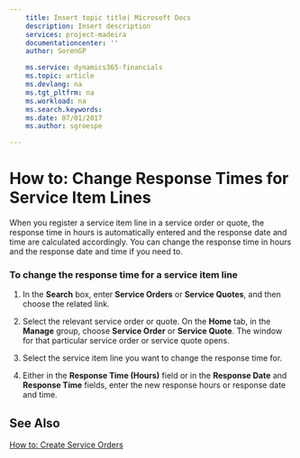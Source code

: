```yaml
---
    title: Insert topic title| Microsoft Docs
    description: Insert description
    services: project-madeira
    documentationcenter: ''
    author: SorenGP

    ms.service: dynamics365-financials
    ms.topic: article
    ms.devlang: na
    ms.tgt_pltfrm: na
    ms.workload: na
    ms.search.keywords:
    ms.date: 07/01/2017
    ms.author: sgroespe

---
```

# How to: Change Response Times for Service Item Lines
When you register a service item line in a service order or quote, the response time in hours is automatically entered and the response date and time are calculated accordingly. You can change the response time in hours and the response date and time if you need to.  
  
### To change the response time for a service item line  
  
1.  In the **Search** box, enter **Service Orders** or **Service Quotes**, and then choose the related link.  
  
2.  Select the relevant service order or quote. On the **Home** tab, in the **Manage** group, choose **Service Order** or **Service Quote**. The window for that particular service order or service quote opens.  
  
3.  Select the service item line you want to change the response time for.  
  
4.  Either in the **Response Time \(Hours\)** field or in the **Response Date** and **Response Time** fields, enter the new response hours or response date and time.  
  
## See Also  
 [How to: Create Service Orders](../how-to-create-service-orders.md)